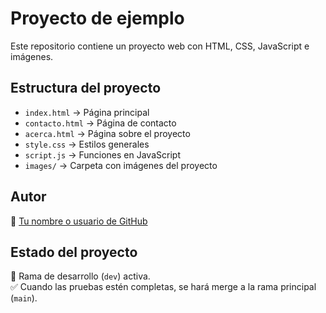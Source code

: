 # Proyecto de ejemplo

Este repositorio contiene un proyecto web con HTML, CSS, JavaScript e imágenes.

## Estructura del proyecto

- `index.html` → Página principal
- `contacto.html` → Página de contacto
- `acerca.html` → Página sobre el proyecto
- `style.css` → Estilos generales
- `script.js` → Funciones en JavaScript
- `images/` → Carpeta con imágenes del proyecto

## Autor
👤 [Tu nombre o usuario de GitHub]()

## Estado del proyecto
🌱 Rama de desarrollo (`dev`) activa.  
✅ Cuando las pruebas estén completas, se hará merge a la rama principal (`main`).

